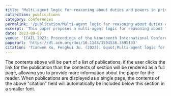 ```yaml
---
title: "Multi-agent logic for reasoning about duties and powers in private law"
collection: publications
category: conferences
permalink: '/publication/Multi-agent logic for reasoning about duties and powers in private law'
excerpt: 'This paper proposes a multi-agent logic for reasoning about two fundamental legal concepts: duties and powers.'
date: 2023-09-07
venue: 'ICAIL 2023: Proceedings of the Nineteenth International Conference on Artificial Intelligence and Law, ACM.'
paperurl: 'https://dl.acm.org/doi/10.1145/3594536.3595133'
citation: 'Tianwen Xu, Fengkui Ju. (2023). &quot;Multi-agent logic for reasoning about duties and powers in private law 3.&quot; <i>ICAIL 2023: Proceedings of the Nineteenth International Conference on Artificial Intelligence and Law</i>. ACM.'
---
```


The contents above will be part of a list of publications, if the user clicks the link for the publication than the contents of section will be rendered as a full page, allowing you to provide more information about the paper for the reader. When publications are displayed as a single page, the contents of the above "citation" field will automatically be included below this section in a smaller font.
